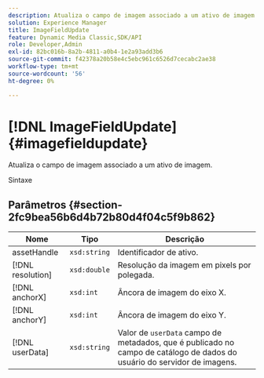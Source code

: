 ```yaml
---
description: Atualiza o campo de imagem associado a um ativo de imagem.
solution: Experience Manager
title: ImageFieldUpdate
feature: Dynamic Media Classic,SDK/API
role: Developer,Admin
exl-id: 82bc016b-8a2b-4811-a0b4-1e2a93add3b6
source-git-commit: f42378a20b58e4c5ebc961c6526d7cecabc2ae38
workflow-type: tm+mt
source-wordcount: '56'
ht-degree: 0%

---
```


# [!DNL ImageFieldUpdate]{#imagefieldupdate}

Atualiza o campo de imagem associado a um ativo de imagem.

Sintaxe

## Parâmetros {#section-2fc9bea56b6d4b72b80d4f04c5f9b862}

| Nome | Tipo | Descrição |
|---|---|---|
| assetHandle | `xsd:string` | Identificador de ativo. |
| [!DNL resolution] | `xsd:double` | Resolução da imagem em pixels por polegada. |
| [!DNL anchorX] | `xsd:int` | Âncora de imagem do eixo X. |
| [!DNL anchorY] | `xsd:int` | Âncora de imagem do eixo Y. |
| [!DNL userData] | `xsd:string` | Valor de `userData` campo de metadados, que é publicado no campo de catálogo de dados do usuário do servidor de imagens. |
